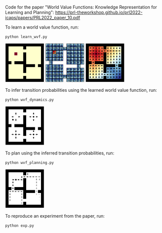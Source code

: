 Code for the paper "World Value Functions: Knowledge Representation for Learning and Planning": https://prl-theworkshop.github.io/prl2022-icaps/papers/PRL2022_paper_10.pdf

To learn a world value function, run:
```
python learn_wvf.py
```
<img src="task_1_reward.png"  alt="task reward" width = 25% height = auto > <img src="task_wvf.png"  alt="world value function" width = 25% height = auto > <img src="task_vf.png"  alt="inferred value function" width = 25% height = auto >

To infer transition probabilities using the learned world value function, run:
```
python wvf_dynamics.py
```
<img src="transitions_neightbourhood.png"  alt="inferred transitions" width = 25% height = auto >

To plan using the inferred transition probabilities, run:
```
python wvf_planning.py
```
<img src="imagined_trajectories.png"  alt="inferred trajectories" width = 25% height = auto >

To reproduce an experiment from the paper, run:
```
python exp.py
```
